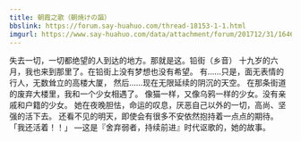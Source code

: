 ```yaml
---
title: 朝霞之歌（朝焼けの謳）
bbslink: https://forum.say-huahuo.com/thread-18153-1-1.html
imgurl: https://www.say-huahuo.com/data/attachment/forum/201712/31/164603sevg5cvzr1t5wv36.jpg
---
```


失去一切，一切都绝望的人到达的地方。那就是这。铅街（乡音）
十九岁的六月，我也来到那里了。在铅街上没有梦想也没有希望。
有……只是，面无表情的行人，无数耸立的高楼大厦，
然后……现在无限延续的阴沉的天空。
在那条街道的废弃大楼里，我和一个少女相遇了。
像猫一样，又像乌鸦一样的少女。没有亲戚和户籍的少女。
她在夜晚胆怯，命运的叹息，厌恶自己以外的一切，高尚、坚强的活下去。
还看不见的明天，即使会有很多不安依然抱持着一点点的期待。
「我还活着！！」
—这是『舍弃弱者，持续前进』时代讴歌的，她的故事。<!--more-->
